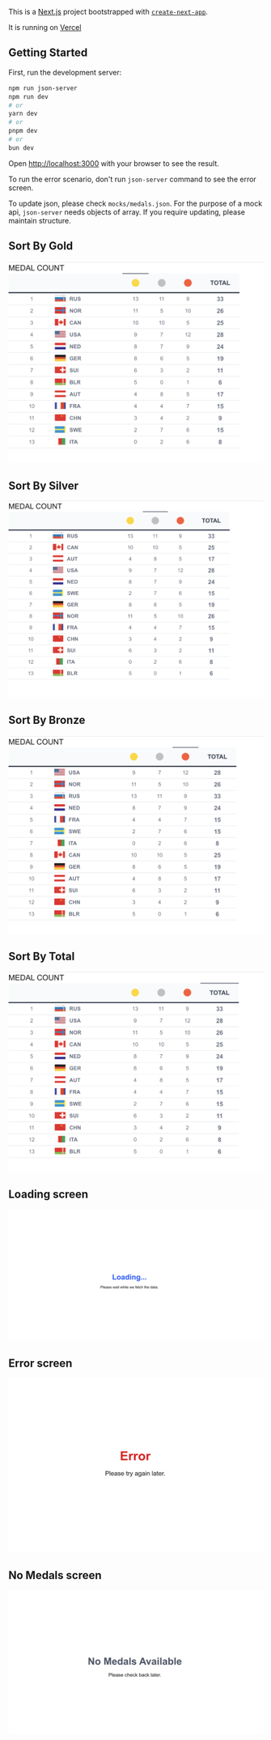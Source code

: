 This is a [Next.js](https://nextjs.org) project bootstrapped with [`create-next-app`](https://nextjs.org/docs/app/api-reference/cli/create-next-app).

It is running on [Vercel](https://v0-new-project-hrvedeynfj1.vercel.app/)

## Getting Started

First, run the development server:

```bash
npm run json-server
npm run dev
# or
yarn dev
# or
pnpm dev
# or
bun dev
```

Open [http://localhost:3000](http://localhost:3000) with your browser to see the result.


To run the error scenario, don't run  `json-server`  command to see the error screen.

To update json, please check `mocks/medals.json`. For the purpose of a mock api, `json-server` needs objects of array. If you require updating, please maintain structure.


## Sort By Gold

![Gold Medal](./screenshots/gold.png)

## Sort By Silver

![Gold Medal](./screenshots/silver.png)

## Sort By Bronze

![Gold Medal](./screenshots/bronze.png)

## Sort By Total

![Gold Medal](./screenshots/total.png)

## Loading screen

![Gold Medal](./screenshots/loading.png)

## Error screen

![Gold Medal](./screenshots/error.png)

## No Medals screen

![Gold Medal](./screenshots/nomedals.png)
